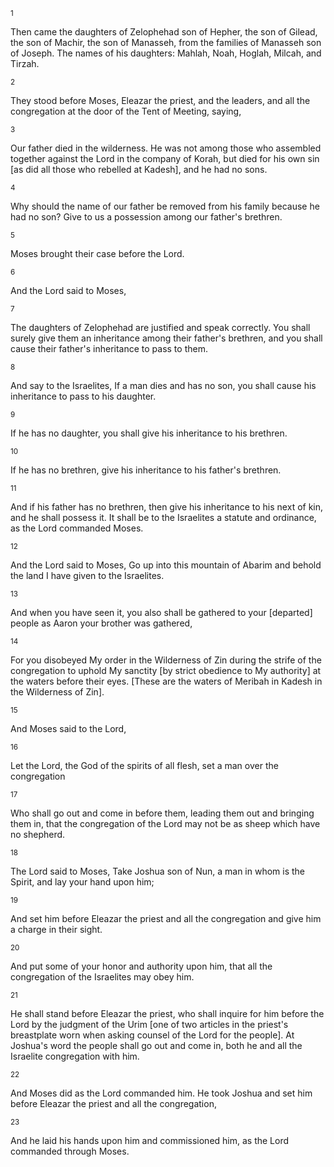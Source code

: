 <sup>1</sup> 

Then came the daughters of Zelophehad son of Hepher, the son of Gilead, the son of Machir, the son of Manasseh, from the families of Manasseh son of Joseph. The names of his daughters: Mahlah, Noah, Hoglah, Milcah, and Tirzah. 

<sup>2</sup> 

They stood before Moses, Eleazar the priest, and the leaders, and all the congregation at the door of the Tent of Meeting, saying, 

<sup>3</sup> 

Our father died in the wilderness. He was not among those who assembled together against the Lord in the company of Korah, but died for his own sin [as did all those who rebelled at Kadesh], and he had no sons. 

<sup>4</sup> 

Why should the name of our father be removed from his family because he had no son? Give to us a possession among our father's brethren. 

<sup>5</sup> 

Moses brought their case before the Lord. 

<sup>6</sup> 

And the Lord said to Moses, 

<sup>7</sup> 

The daughters of Zelophehad are justified and speak correctly. You shall surely give them an inheritance among their father's brethren, and you shall cause their father's inheritance to pass to them. 

<sup>8</sup> 

And say to the Israelites, If a man dies and has no son, you shall cause his inheritance to pass to his daughter. 

<sup>9</sup> 

If he has no daughter, you shall give his inheritance to his brethren. 

<sup>10</sup> 

If he has no brethren, give his inheritance to his father's brethren. 

<sup>11</sup> 

And if his father has no brethren, then give his inheritance to his next of kin, and he shall possess it. It shall be to the Israelites a statute and ordinance, as the Lord commanded Moses. 

<sup>12</sup> 

And the Lord said to Moses, Go up into this mountain of Abarim and behold the land I have given to the Israelites. 

<sup>13</sup> 

And when you have seen it, you also shall be gathered to your [departed] people as Aaron your brother was gathered, 

<sup>14</sup> 

For you disobeyed My order in the Wilderness of Zin during the strife of the congregation to uphold My sanctity [by strict obedience to My authority] at the waters before their eyes. [These are the waters of Meribah in Kadesh in the Wilderness of Zin]. 

<sup>15</sup> 

And Moses said to the Lord, 

<sup>16</sup> 

Let the Lord, the God of the spirits of all flesh, set a man over the congregation 

<sup>17</sup> 

Who shall go out and come in before them, leading them out and bringing them in, that the congregation of the Lord may not be as sheep which have no shepherd. 

<sup>18</sup> 

The Lord said to Moses, Take Joshua son of Nun, a man in whom is the Spirit, and lay your hand upon him; 

<sup>19</sup> 

And set him before Eleazar the priest and all the congregation and give him a charge in their sight. 

<sup>20</sup> 

And put some of your honor and authority upon him, that all the congregation of the Israelites may obey him. 

<sup>21</sup> 

He shall stand before Eleazar the priest, who shall inquire for him before the Lord by the judgment of the Urim [one of two articles in the priest's breastplate worn when asking counsel of the Lord for the people]. At Joshua's word the people shall go out and come in, both he and all the Israelite congregation with him. 

<sup>22</sup> 

And Moses did as the Lord commanded him. He took Joshua and set him before Eleazar the priest and all the congregation, 

<sup>23</sup> 

And he laid his hands upon him and commissioned him, as the Lord commanded through Moses.